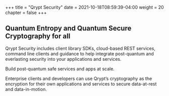 +++
title = "Qrypt Security"
date = 2021-10-18T08:59:39-04:00
weight = 20
chapter = false
+++

## Quantum Entropy and Quantum Secure Cryptography for all

Qrypt Security includes client library SDKs, cloud-based REST services, command line clients and guidance to help integrate post-quantum and everlasting security into your applications and services.

Build post-quantum safe services and apps at scale.

Enterprise clients and developers can use Qrypt’s cryptography as the encryption for their own applications and services to secure data-at-rest and data-in-motion.​

